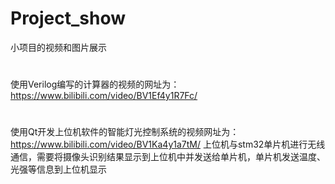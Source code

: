 # Project_show
小项目的视频和图片展示
#
使用Verilog编写的计算器的视频的网址为：https://www.bilibili.com/video/BV1Ef4y1R7Fc/
#
使用Qt开发上位机软件的智能灯光控制系统的视频网址为：https://www.bilibili.com/video/BV1Ka4y1a7tM/
上位机与stm32单片机进行无线通信，需要将摄像头识别结果显示到上位机中并发送给单片机，单片机发送温度、光强等信息到上位机显示
